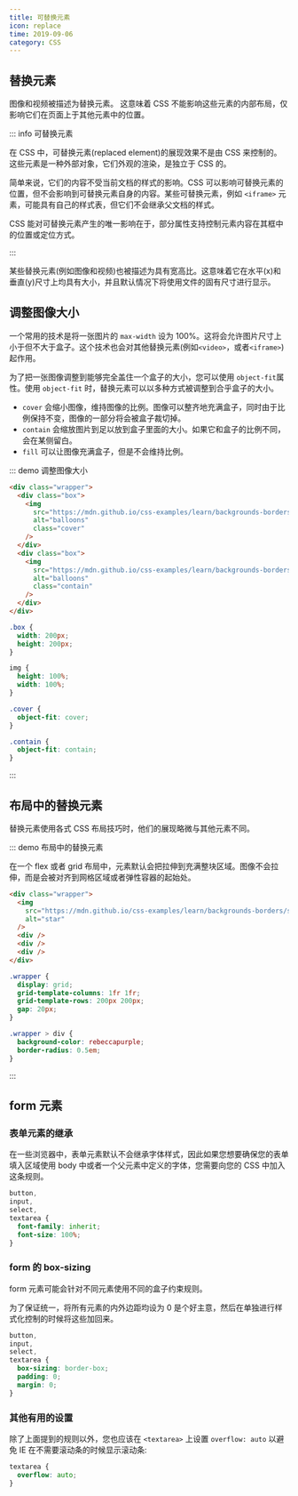 ```yaml
---
title: 可替换元素
icon: replace
time: 2019-09-06
category: CSS
---
```


## 替换元素

图像和视频被描述为替换元素。 这意味着 CSS 不能影响这些元素的内部布局，仅影响它们在页面上于其他元素中的位置。

::: info 可替换元素

在 CSS 中，可替换元素(replaced element)的展现效果不是由 CSS 来控制的。这些元素是一种外部对象，它们外观的渲染，是独立于 CSS 的。

简单来说，它们的内容不受当前文档的样式的影响。CSS 可以影响可替换元素的位置，但不会影响到可替换元素自身的内容。某些可替换元素，例如 `<iframe>` 元素，可能具有自己的样式表，但它们不会继承父文档的样式。

CSS 能对可替换元素产生的唯一影响在于，部分属性支持控制元素内容在其框中的位置或定位方式。

:::

某些替换元素(例如图像和视频)也被描述为具有宽高比。这意味着它在水平(x)和垂直(y)尺寸上均具有大小，并且默认情况下将使用文件的固有尺寸进行显示。

## 调整图像大小

一个常用的技术是将一张图片的 `max-width` 设为 100%。这将会允许图片尺寸上小于但不大于盒子。这个技术也会对其他替换元素(例如`<video>`，或者`<iframe>`)起作用。

为了把一张图像调整到能够完全盖住一个盒子的大小，您可以使用 `object-fit`属性。使用 `object-fit` 时，替换元素可以以多种方式被调整到合乎盒子的大小。

- `cover` 会缩小图像，维持图像的比例。图像可以整齐地充满盒子，同时由于比例保持不变，图像的一部分将会被盒子裁切掉。
- `contain` 会缩放图片到足以放到盒子里面的大小。如果它和盒子的比例不同，会在某侧留白。
- `fill` 可以让图像充满盒子，但是不会维持比例。

::: demo 调整图像大小

```html
<div class="wrapper">
  <div class="box">
    <img
      src="https://mdn.github.io/css-examples/learn/backgrounds-borders/balloons.jpg"
      alt="balloons"
      class="cover"
    />
  </div>
  <div class="box">
    <img
      src="https://mdn.github.io/css-examples/learn/backgrounds-borders/balloons.jpg"
      alt="balloons"
      class="contain"
    />
  </div>
</div>
```

```css
.box {
  width: 200px;
  height: 200px;
}

img {
  height: 100%;
  width: 100%;
}

.cover {
  object-fit: cover;
}

.contain {
  object-fit: contain;
}
```

:::

## 布局中的替换元素

替换元素使用各式 CSS 布局技巧时，他们的展现略微与其他元素不同。

::: demo 布局中的替换元素

在一个 flex 或者 grid 布局中，元素默认会把拉伸到充满整块区域。图像不会拉伸，而是会被对齐到网格区域或者弹性容器的起始处。

```html
<div class="wrapper">
  <img
    src="https://mdn.github.io/css-examples/learn/backgrounds-borders/star.png"
    alt="star"
  />
  <div />
  <div />
  <div />
</div>
```

```css
.wrapper {
  display: grid;
  grid-template-columns: 1fr 1fr;
  grid-template-rows: 200px 200px;
  gap: 20px;
}

.wrapper > div {
  background-color: rebeccapurple;
  border-radius: 0.5em;
}
```

:::

## form 元素

### 表单元素的继承

在一些浏览器中，表单元素默认不会继承字体样式，因此如果您想要确保您的表单填入区域使用 body 中或者一个父元素中定义的字体，您需要向您的 CSS 中加入这条规则。

```css
button,
input,
select,
textarea {
  font-family: inherit;
  font-size: 100%;
}
```

### form 的 box-sizing

form 元素可能会针对不同元素使用不同的盒子约束规则。

为了保证统一，将所有元素的内外边距均设为 0 是个好主意，然后在单独进行样式化控制的时候将这些加回来。

```css
button,
input,
select,
textarea {
  box-sizing: border-box;
  padding: 0;
  margin: 0;
}
```

### 其他有用的设置

除了上面提到的规则以外，您也应该在 `<textarea>` 上设置 `overflow: auto` 以避免 IE 在不需要滚动条的时候显示滚动条:

```css
textarea {
  overflow: auto;
}
```
